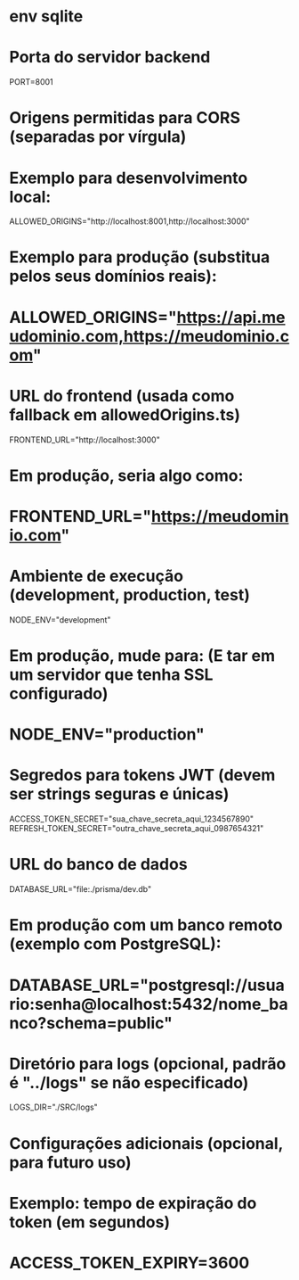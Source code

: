 # env sqlite

# Porta do servidor backend
PORT=8001

# Origens permitidas para CORS (separadas por vírgula)
# Exemplo para desenvolvimento local:
ALLOWED_ORIGINS="http://localhost:8001,http://localhost:3000"
# Exemplo para produção (substitua pelos seus domínios reais):
# ALLOWED_ORIGINS="https://api.meudominio.com,https://meudominio.com"

# URL do frontend (usada como fallback em allowedOrigins.ts)
FRONTEND_URL="http://localhost:3000"
# Em produção, seria algo como:
# FRONTEND_URL="https://meudominio.com"

# Ambiente de execução (development, production, test)
NODE_ENV="development"
# Em produção, mude para: (E tar em um servidor que tenha SSL configurado)
# NODE_ENV="production"

# Segredos para tokens JWT (devem ser strings seguras e únicas)
ACCESS_TOKEN_SECRET="sua_chave_secreta_aqui_1234567890"
REFRESH_TOKEN_SECRET="outra_chave_secreta_aqui_0987654321"

# URL do banco de dados
DATABASE_URL="file:./prisma/dev.db"
# Em produção com um banco remoto (exemplo com PostgreSQL):
# DATABASE_URL="postgresql://usuario:senha@localhost:5432/nome_banco?schema=public"

# Diretório para logs (opcional, padrão é "../logs" se não especificado)
LOGS_DIR="./SRC/logs"

# Configurações adicionais (opcional, para futuro uso)
# Exemplo: tempo de expiração do token (em segundos)
# ACCESS_TOKEN_EXPIRY=3600
